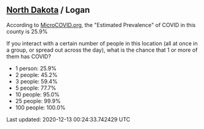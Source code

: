
## [North Dakota](/united-states/north-dakota) / Logan

According to [MicroCOVID.org](http://microcovid.org),
the "Estimated Prevalence" of COVID in this county is 25.9%

If you interact with a certain number of people in this location
(all at once in a group, or spread out across the day), what is the chance that
1 or more of them has COVID?

- 1 person: 25.9%
- 2 people: 45.2%
- 3 people: 59.4%
- 5 people: 77.7%
- 10 people: 95.0%
- 25 people: 99.9%
- 100 people: 100.0%

Last updated: 2020-12-13 00:24:33.742429 UTC

